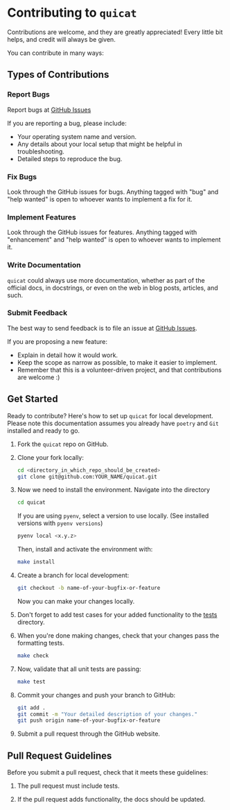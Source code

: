 # Contributing to `quicat`

Contributions are welcome, and they are greatly appreciated!
Every little bit helps, and credit will always be given.

You can contribute in many ways:

## Types of Contributions

### Report Bugs

Report bugs at [GitHub Issues](https://github.com/theislab/quicat/issues)

If you are reporting a bug, please include:

- Your operating system name and version.
- Any details about your local setup that might be helpful in troubleshooting.
- Detailed steps to reproduce the bug.

### Fix Bugs

Look through the GitHub issues for bugs.
Anything tagged with "bug" and "help wanted" is open to whoever wants to implement a fix for it.

### Implement Features

Look through the GitHub issues for features.
Anything tagged with "enhancement" and "help wanted" is open to whoever wants to implement it.

### Write Documentation

`quicat` could always use more documentation, whether as part of the official docs, in docstrings, or even on the web in blog posts, articles, and such.

### Submit Feedback

The best way to send feedback is to file an issue at [GitHub Issues](https://github.com/theislab/quicat/issues).

If you are proposing a new feature:

- Explain in detail how it would work.
- Keep the scope as narrow as possible, to make it easier to implement.
- Remember that this is a volunteer-driven project, and that contributions
  are welcome :)

## Get Started

Ready to contribute? Here's how to set up `quicat` for local development.
Please note this documentation assumes you already have `poetry` and `Git` installed and ready to go.

1. Fork the `quicat` repo on GitHub.

2. Clone your fork locally:

   ```bash
   cd <directory_in_which_repo_should_be_created>
   git clone git@github.com:YOUR_NAME/quicat.git
   ```

3. Now we need to install the environment. Navigate into the directory

   ```bash
   cd quicat
   ```

   If you are using `pyenv`, select a version to use locally. (See installed versions with `pyenv versions`)

   ```bash
   pyenv local <x.y.z>
   ```

   Then, install and activate the environment with:

   ```bash
   make install
   ```

4. Create a branch for local development:

   ```bash
   git checkout -b name-of-your-bugfix-or-feature
   ```

   Now you can make your changes locally.

5. Don't forget to add test cases for your added functionality to the [tests](http://_vscodecontentref_/1) directory.

6. When you're done making changes, check that your changes pass the formatting tests.

   ```bash
   make check
   ```

7. Now, validate that all unit tests are passing:

   ```bash
   make test
   ```

8. Commit your changes and push your branch to GitHub:

   ```bash
   git add .
   git commit -m "Your detailed description of your changes."
   git push origin name-of-your-bugfix-or-feature
   ```

9. Submit a pull request through the GitHub website.

## Pull Request Guidelines

Before you submit a pull request, check that it meets these guidelines:

1. The pull request must include tests.

2. If the pull request adds functionality, the docs should be updated.

